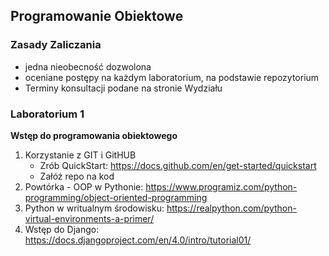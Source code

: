 ## Programowanie Obiektowe
### Zasady Zaliczania
- jedna nieobecność dozwolona
- oceniane postępy na każdym laboratorium, na podstawie repozytorium
- Terminy konsultacji podane na stronie Wydziału

### Laboratorium 1
**Wstęp do programowania obiektowego**
1. Korzystanie z GIT i GitHUB
    - Zrób QuickStart: https://docs.github.com/en/get-started/quickstart
    - Załóż repo na kod
2. Powtórka - OOP w Pythonie: https://www.programiz.com/python-programming/object-oriented-programming
3. Python w writualnym środowisku:  https://realpython.com/python-virtual-environments-a-primer/
4. Wstęp do Django: https://docs.djangoproject.com/en/4.0/intro/tutorial01/

